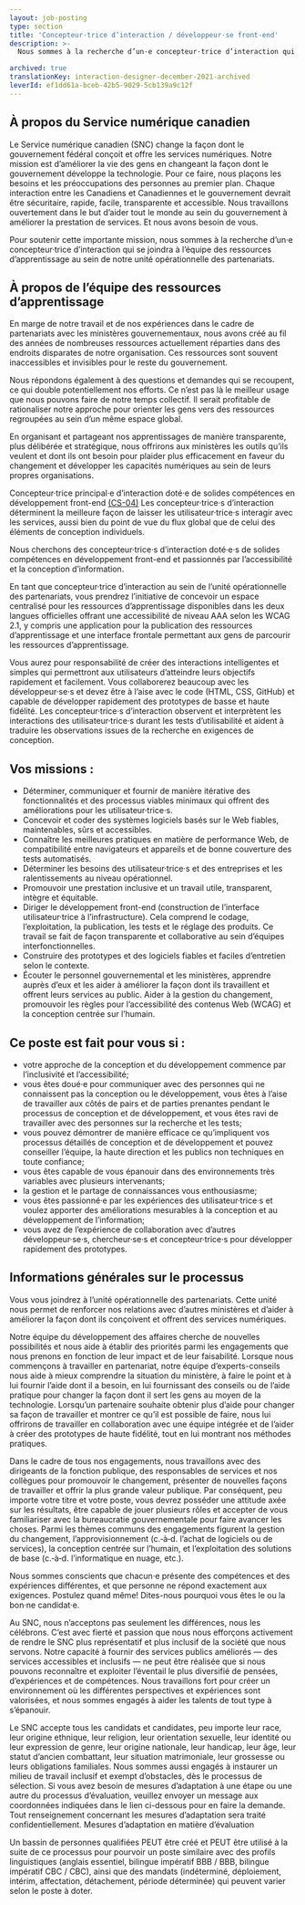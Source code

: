 ```yaml
---
layout: job-posting
type: section
title: 'Concepteur·trice d’interaction / développeur·se front-end'
description: >-
  Nous sommes à la recherche d’un·e concepteur·trice d’interaction qui se joindra à l’équipe des ressources d’apprentissage au sein de notre unité opérationnelle des partenariats. 

archived: true
translationKey: interaction-designer-december-2021-archived
leverId: ef1dd61a-bceb-42b5-9029-5cb139a9c12f
---
```


## À propos du Service numérique canadien

Le Service numérique canadien (SNC) change la façon dont le gouvernement fédéral conçoit et offre les services numériques. Notre mission est d’améliorer la vie des gens en changeant la façon dont le gouvernement développe la technologie. Pour ce faire, nous plaçons les besoins et les préoccupations des personnes au premier plan. Chaque interaction entre les Canadiens et Canadiennes et le gouvernement devrait être sécuritaire, rapide, facile, transparente et accessible. Nous travaillons ouvertement dans le but d’aider tout le monde au sein du gouvernement à améliorer la prestation de services. Et nous avons besoin de vous.

Pour soutenir cette importante mission, nous sommes à la recherche d’un·e concepteur·trice d’interaction qui se joindra à l’équipe des ressources d’apprentissage au sein de notre unité opérationnelle des partenariats.

## À propos de l’équipe des ressources d’apprentissage

En marge de notre travail et de nos expériences dans le cadre de partenariats avec les ministères gouvernementaux, nous avons créé au fil des années de nombreuses ressources actuellement réparties dans des endroits disparates de notre organisation. Ces ressources sont souvent inaccessibles et invisibles pour le reste du gouvernement.

Nous répondons également à des questions et demandes qui se recoupent, ce qui double potentiellement nos efforts. Ce n’est pas là le meilleur usage que nous pouvons faire de notre temps collectif. Il serait profitable de rationaliser notre approche pour orienter les gens vers des ressources regroupées au sein d’un même espace global.

En organisant et partageant nos apprentissages de manière transparente, plus délibérée et stratégique, nous offrirons aux ministères les outils qu’ils veulent et dont ils ont besoin pour plaider plus efficacement en faveur du changement et développer les capacités numériques au sein de leurs propres organisations.

Concepteur·trice principal·e d’interaction doté·e de solides compétences en développement front-end [(CS-04)](https://www.tbs-sct.gc.ca/agreements-conventions/view-visualiser-eng.aspx?id=1#tocxx327633) Les concepteur·trice·s d’interaction déterminent la meilleure façon de laisser les utilisateur·trice·s interagir avec les services, aussi bien du point de vue du flux global que de celui des éléments de conception individuels.

Nous cherchons des concepteur·trice·s d’interaction doté·e·s de solides compétences en développement front-end et passionnés par l’accessibilité et la conception d’information.

En tant que concepteur·trice d’interaction au sein de l’unité opérationnelle des partenariats, vous prendrez l’initiative de concevoir un espace centralisé pour les ressources d’apprentissage disponibles dans les deux langues officielles offrant une accessibilité de niveau AAA selon les WCAG 2.1, y compris une application pour la publication des ressources d’apprentissage et une interface frontale permettant aux gens de parcourir les ressources d’apprentissage.

Vous aurez pour responsabilité de créer des interactions intelligentes et simples qui permettront aux utilisateurs d’atteindre leurs objectifs rapidement et facilement. Vous collaborerez beaucoup avec les développeur·se·s et devez être à l’aise avec le code (HTML, CSS, GitHub) et capable de développer rapidement des prototypes de basse et haute fidélité. Les concepteur·trice·s d’interaction observent et interprètent les interactions des utilisateur·trice·s durant les tests d’utilisabilité et aident à traduire les observations issues de la recherche en exigences de conception.

## Vos missions :

- Déterminer, communiquer et fournir de manière itérative des fonctionnalités et des processus viables minimaux qui offrent des améliorations pour les utilisateur·trice·s.
- Concevoir et coder des systèmes logiciels basés sur le Web fiables, maintenables, sûrs et accessibles.
- Connaître les meilleures pratiques en matière de performance Web, de compatibilité entre navigateurs et appareils et de bonne couverture des tests automatisés.
- Déterminer les besoins des utilisateur·trice·s et des entreprises et les ralentissements au niveau opérationnel.
- Promouvoir une prestation inclusive et un travail utile, transparent, intègre et équitable.
- Diriger le développement front-end (construction de l’interface utilisateur·trice à l’infrastructure). Cela comprend le codage, l’exploitation, la publication, les tests et le réglage des produits. Ce travail se fait de façon transparente et collaborative au sein d’équipes interfonctionnelles.
- Construire des prototypes et des logiciels fiables et faciles d’entretien selon le contexte.
- Écouter le personnel gouvernemental et les ministères, apprendre auprès d’eux et les aider à améliorer la façon dont ils travaillent et offrent leurs services au public. Aider à la gestion du changement, promouvoir les règles pour l’accessibilité des contenus Web (WCAG) et la conception centrée sur l’humain.

## Ce poste est fait pour vous si :

- votre approche de la conception et du développement commence par l’inclusivité et l’accessibilité;
- vous êtes doué·e pour communiquer avec des personnes qui ne connaissent pas la conception ou le développement, vous êtes à l’aise de travailler aux côtés de pairs et de parties prenantes pendant le processus de conception et de développement, et vous êtes ravi de travailler avec des personnes sur la recherche et les tests;
- vous pouvez démontrer de manière efficace ce qu’impliquent vos processus détaillés de conception et de développement et pouvez conseiller l’équipe, la haute direction et les publics non techniques en toute confiance;
- vous êtes capable de vous épanouir dans des environnements très variables avec plusieurs intervenants;
- la gestion et le partage de connaissances vous enthousiasme;
- vous êtes passionné·e par les expériences des utilisateur·trice·s et voulez apporter des améliorations mesurables à la conception et au développement de l’information;
- vous avez de l’expérience de collaboration avec d’autres développeur·se·s, chercheur·se·s et concepteur·trice·s pour développer rapidement des prototypes.

## Informations générales sur le processus

Vous vous joindrez à l’unité opérationnelle des partenariats. Cette unité nous permet de renforcer nos relations avec d’autres ministères et d’aider à améliorer la façon dont ils conçoivent et offrent des services numériques.

Notre équipe du développement des affaires cherche de nouvelles possibilités et nous aide à établir des priorités parmi les engagements que nous prenons en fonction de leur impact et de leur faisabilité. Lorsque nous commençons à travailler en partenariat, notre équipe d’experts-conseils nous aide à mieux comprendre la situation du ministère, à faire le point et à lui fournir l’aide dont il a besoin, en lui fournissant des conseils ou de l’aide pratique pour changer la façon dont il sert les gens au moyen de la technologie. Lorsqu’un partenaire souhaite obtenir plus d’aide pour changer sa façon de travailler et montrer ce qu’il est possible de faire, nous lui offrirons de travailler en collaboration avec une équipe intégrée et de l’aider à créer des prototypes de haute fidélité, tout en lui montrant nos méthodes pratiques.

Dans le cadre de tous nos engagements, nous travaillons avec des dirigeants de la fonction publique, des responsables de services et nos collègues pour promouvoir le changement, présenter de nouvelles façons de travailler et offrir la plus grande valeur publique. Par conséquent, peu importe votre titre et votre poste, vous devrez posséder une attitude axée sur les résultats, être capable de jouer plusieurs rôles et accepter de vous familiariser avec la bureaucratie gouvernementale pour faire avancer les choses. Parmi les thèmes communs des engagements figurent la gestion du changement, l’approvisionnement (c.‑à‑d. l’achat de logiciels ou de services), la conception centrée sur l’humain, et l’exploitation des solutions de base (c.‑à‑d. l’informatique en nuage, etc.).

Nous sommes conscients que chacun·e présente des compétences et des expériences différentes, et que personne ne répond exactement aux exigences. Postulez quand même! Dites-nous pourquoi vous êtes le ou la bon·ne candidat·e.

Au SNC, nous n’acceptons pas seulement les différences, nous les célébrons. C’est avec fierté et passion que nous nous efforçons activement de rendre le SNC plus représentatif et plus inclusif de la société que nous servons. Notre capacité à fournir des services publics améliorés — des services accessibles et inclusifs — ne peut être réalisée que si nous pouvons reconnaître et exploiter l’éventail le plus diversifié de pensées, d’expériences et de compétences. Nous travaillons fort pour créer un environnement où les différentes perspectives et expériences sont valorisées, et nous sommes engagés à aider les talents de tout type à s’épanouir.

Le SNC accepte tous les candidats et candidates, peu importe leur race, leur origine ethnique, leur religion, leur orientation sexuelle, leur identité ou leur expression de genre, leur origine nationale, leur handicap, leur âge, leur statut d’ancien combattant, leur situation matrimoniale, leur grossesse ou leurs obligations familiales. Nous sommes aussi engagés à instaurer un milieu de travail inclusif et exempt d’obstacles, dès le processus de sélection. Si vous avez besoin de mesures d’adaptation à une étape ou une autre du processus d’évaluation, veuillez envoyer un message aux coordonnées indiquées dans le lien ci-dessous pour en faire la demande. Tout renseignement concernant les mesures d’adaptation sera traité confidentiellement. Mesures d’adaptation en matière d’évaluation

Un bassin de personnes qualifiées PEUT être créé et PEUT être utilisé à la suite de ce processus pour pourvoir un poste similaire avec des profils linguistiques (anglais essentiel, bilingue impératif BBB / BBB, bilingue impératif CBC / CBC), ainsi que des mandats (indéterminé, déploiement, intérim, affectation, détachement, période déterminée) qui peuvent varier selon le poste à doter.

